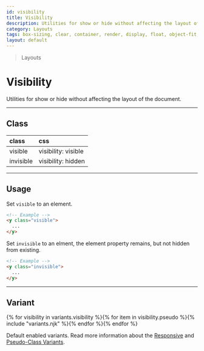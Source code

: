 ```yaml
---
id: visibility
title: Visibility
description: Utilities for show or hide without affecting the layout of the document.
category: Layouts
tags: box-sizing, clear, container, render, display, float, object-fit, object-position, overflow, position, top/bottom/left/right, z-index
layout: default
---
```


> Layouts

# Visibility

Utilities for show or hide without affecting the layout of the document.

---

## Class

| <span class="px-3 py-1 text-white (dark)text-charcoal-100 bg-charcoal-100 (dark)bg-gray-600 rounded-full">class</span> | <span class="px-3 py-1 text-white (dark)text-charcoal-100 bg-charcoal-100 (dark)bg-gray-600 rounded-full">css</span> |
|:--|:--|
| visible | visibility: visible |
| invisible | visibility: hidden |

---

## Usage

Set `visible` to an element.

<y class="my-2 mx-auto w-64">
  <y class="flex justify-center bg-red-300">
    <y class="w-32 h-24 bg-gray-300"></y>
    <y class="w-32 h-24 bg-gray-500 visible"></y>
    <y class="w-32 h-24 bg-gray-300"></y>
  </y>
</y>

```html
<!-- Example -->
<y class="visible">
  ...
</y>
```

Set `invisible` to an elment, the element property remains, but not hidden from existing.

<y class="my-2 mx-auto w-64">
  <y class="flex justify-center bg-red-300">
    <y class="w-32 h-24 bg-gray-300"></y>
    <y class="w-32 h-24 bg-gray-500 invisible"></y>
    <y class="w-32 h-24 bg-gray-300"></y>
  </y>
</y>

```html
<!-- Example -->
<y class="invisible">
  ...
</y>
```

---

## Variant

<y class="flex flex-gap-2 flex-wrap justify-start items-center">{% for visibility in variants.visibility %}{% for item in visibility.pseudo %}{% include "variants.njk" %}{% endfor %}{% endfor %}</y>

Default enabled variants. Read more information about the [Responsive](/responsive) and [Pseudo-Class Variants](/pseudo-class-variants/).
